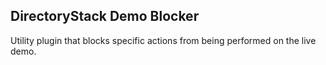 ## DirectoryStack Demo Blocker

Utility plugin that blocks specific actions from being performed on the live demo.
